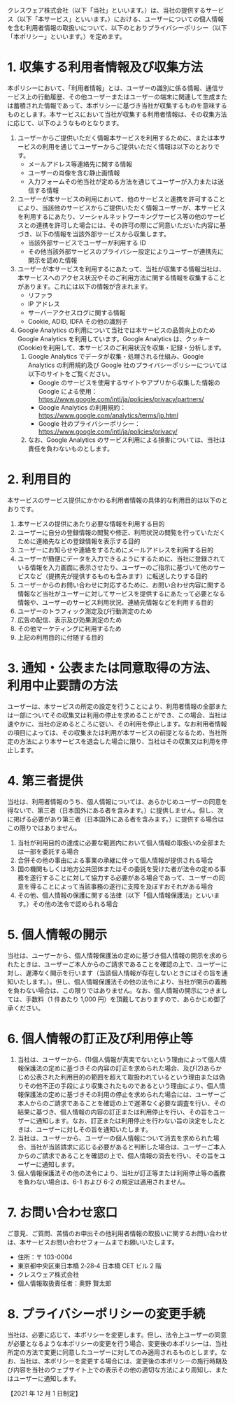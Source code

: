 クレスウェア株式会社（以下「当社」といいます。）は、当社の提供するサービス（以下「本サービス」といいます。）における、ユーザーについての個人情報を含む利用者情報の取扱いについて、以下のとおりプライバシーポリシー（以下「本ポリシー」といいます。）を定めます。

# 1. 収集する利用者情報及び収集方法

本ポリシーにおいて、「利用者情報」とは、ユーザーの識別に係る情報、通信サービス上の行動履歴、その他ユーザーまたはユーザーの端末に関連して生成または蓄積された情報であって、本ポリシーに基づき当社が収集するものを意味するものとします。本サービスにおいて当社が収集する利用者情報は、その収集方法に応じて、以下のようなものとなります。

1. ユーザーからご提供いただく情報本サービスを利用するために、または本サービスの利用を通じてユーザーからご提供いただく情報は以下のとおりです。
    - メールアドレス等連絡先に関する情報
    - ユーザーの肖像を含む静止画情報
    - 入力フォームその他当社が定める方法を通じてユーザーが入力または送信する情報
2. ユーザーが本サービスの利用において、他のサービスと連携を許可することにより、当該他のサービスからご提供いただく情報ユーザーが、本サービスを利用するにあたり、ソーシャルネットワーキングサービス等の他のサービスとの連携を許可した場合には、その許可の際にご同意いただいた内容に基づき、以下の情報を当該外部サービスから収集します。
    - 当該外部サービスでユーザーが利用する ID
    - その他当該外部サービスのプライバシー設定によりユーザーが連携先に開示を認めた情報
3. ユーザーが本サービスを利用するにあたって、当社が収集する情報当社は、本サービスへのアクセス状況やそのご利用方法に関する情報を収集することがあります。これには以下の情報が含まれます。
    - リファラ
    - IP アドレス
    - サーバーアクセスログに関する情報
    - Cookie, ADID, IDFA その他の識別子
4. Google Analytics の利用について当社では本サービスの品質向上のため Google Analytics を利用しています。Google Analytics は、クッキー(Cookie)を利用して、本サービスのご利用状況を収集・記録・分析します。
    1. Google Analytics でデータが収集・処理される仕組み、Google Analytics の利用規約及び Google 社のプライバシーポリシーについては以下のサイトをご覧ください。
        - Google のサービスを使用するサイトやアプリから収集した情報の Google による使用：https://www.google.com/intl/ja/policies/privacy/partners/
        - Google Analytics の利用規約：https://www.google.com/analytics/terms/jp.html
        - Google 社のプライバシーポリシー：https://www.google.com/intl/ja/policies/privacy/
    2. なお、Google Analytics のサービス利用による損害については、当社は責任を負わないものとします。

# 2. 利用目的

本サービスのサービス提供にかかわる利用者情報の具体的な利用目的は以下のとおりです。

1. 本サービスの提供にあたり必要な情報を利用する目的
2. ユーザーに自分の登録情報の閲覧や修正、利用状況の閲覧を行っていただくために連絡先などの登録情報を表示する目的
3. ユーザーにお知らせや連絡をするためにメールアドレスを利用する目的
4. ユーザーが簡便にデータを入力できるようにするために、当社に登録されている情報を入力画面に表示させたり、ユーザーのご指示に基づいて他のサービスなど（提携先が提供するものも含みます）に転送したりする目的
5. ユーザーからのお問い合わせに対応するために、お問い合わせ内容に関する情報など当社がユーザーに対してサービスを提供するにあたって必要となる情報や、ユーザーのサービス利用状況、連絡先情報などを利用する目的
6. ユーザーのトラフィック測定及び行動測定のため
7. 広告の配信、表示及び効果測定のため
8. その他マーケティングに利用するため
9. 上記の利用目的に付随する目的

# 3. 通知・公表または同意取得の方法、利用中止要請の方法

ユーザーは、本サービスの所定の設定を行うことにより、利用者情報の全部または一部についてその収集又は利用の停止を求めることができ、この場合、当社は速やかに、当社の定めるところに従い、その利用を停止します。なお利用者情報の項目によっては、その収集または利用が本サービスの前提となるため、当社所定の方法により本サービスを退会した場合に限り、当社はその収集又は利用を停止します。

# 4. 第三者提供

当社は、利用者情報のうち、個人情報については、あらかじめユーザーの同意を得ないで、第三者（日本国外にある者を含みます。）に提供しません。但し、次に掲げる必要があり第三者（日本国外にある者を含みます。）に提供する場合はこの限りではありません。

1. 当社が利用目的の達成に必要な範囲内において個人情報の取扱いの全部または一部を委託する場合
2. 合併その他の事由による事業の承継に伴って個人情報が提供される場合
3. 国の機関もしくは地方公共団体またはその委託を受けた者が法令の定める事務を遂行することに対して協力する必要がある場合であって、ユーザーの同意を得ることによって当該事務の遂行に支障を及ぼすおそれがある場合
4. その他、個人情報の保護に関する法律（以下「個人情報保護法」といいます。）その他の法令で認められる場合

# 5. 個人情報の開示

当社は、ユーザーから、個人情報保護法の定めに基づき個人情報の開示を求められたときは、ユーザーご本人からのご請求であることを確認の上で、ユーザーに対し、遅滞なく開示を行います（当該個人情報が存在しないときにはその旨を通知いたします。）。但し、個人情報保護法その他の法令により、当社が開示の義務を負わない場合は、この限りではありません。なお、個人情報の開示につきましては、手数料（1 件あたり 1,000 円）を頂戴しておりますので、あらかじめ御了承ください。

# 6. 個人情報の訂正及び利用停止等

1. 当社は、ユーザーから、(1)個人情報が真実でないという理由によって個人情報保護法の定めに基づきその内容の訂正を求められた場合、及び(2)あらかじめ公表された利用目的の範囲を超えて取扱われているという理由または偽りその他不正の手段により収集されたものであるという理由により、個人情報保護法の定めに基づきその利用の停止を求められた場合には、ユーザーご本人からのご請求であることを確認の上で遅滞なく必要な調査を行い、その結果に基づき、個人情報の内容の訂正または利用停止を行い、その旨をユーザーに通知します。なお、訂正または利用停止を行わない旨の決定をしたときは、ユーザーに対しその旨を通知いたします。
2. 当社は、ユーザーから、ユーザーの個人情報について消去を求められた場合、当社が当該請求に応じる必要があると判断した場合は、ユーザーご本人からのご請求であることを確認の上で、個人情報の消去を行い、その旨をユーザーに通知します。
3. 個人情報保護法その他の法令により、当社が訂正等または利用停止等の義務を負わない場合は、6-1 および 6-2 の規定は適用されません。

# 7. お問い合わせ窓口

ご意見、ご質問、苦情のお申出その他利用者情報の取扱いに関するお問い合わせは、本サービスお問い合わせフォームまでお願いいたします。

- 住所：〒 103-0004
- 東京都中央区東日本橋 2‑28‑4 日本橋 CET ビル 2 階
- クレスウェア株式会社
- 個人情報取扱責任者：奥野 賢太郎

# 8. プライバシーポリシーの変更手続

当社は、必要に応じて、本ポリシーを変更します。但し、法令上ユーザーの同意が必要となるような本ポリシーの変更を行う場合、変更後の本ポリシーは、当社所定の方法で変更に同意したユーザーに対してのみ適用されるものとします。なお、当社は、本ポリシーを変更する場合には、変更後の本ポリシーの施行時期及び内容を当社のウェブサイト上での表示その他の適切な方法により周知し、またはユーザーに通知します。

【2021 年 12 月 1 日制定】
